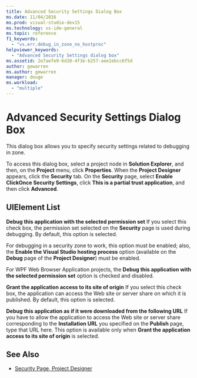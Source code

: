 ```yaml
---
title: Advanced Security Settings Dialog Box
ms.date: 11/04/2016
ms.prod: visual-studio-dev15
ms.technology: vs-ide-general
ms.topic: reference
f1_keywords:
  - "vs.err.debug_in_zone_no_hostproc"
helpviewer_keywords:
  - "Advanced Security Settings dialog box"
ms.assetid: 2e7aefe9-6d20-4f3e-b257-aee1ebcc6f5d
author: gewarren
ms.author: gewarren
manager: douge
ms.workload:
  - "multiple"
---
```

# Advanced Security Settings Dialog Box
This dialog box allows you to specify security settings related to debugging in zone.

 To access this dialog box, select a project node in **Solution Explorer**, and then, on the **Project** menu, click **Properties**. When the **Project Designer** appears, click the **Security** tab. On the **Security** page, select **Enable ClickOnce Security Settings**, click **This is a partial trust application**, and then click **Advanced**.

## UIElement List
 **Debug this application with the selected permission set**
 If you select this check box, the permission set selected on the **Security** page is used during debugging. By default, this option is selected.

 For debugging in a security zone to work, this option must be enabled; also, the **Enable the Visual Studio hosting process** option (available on the **Debug** page of the **Project Designer**) must be enabled.

 For WPF Web Browser Application projects, the **Debug this application with the selected permission set** option is checked and disabled.

 **Grant the application access to its site of origin**
 If you select this check box, the application can access the Web site or server share on which it is published. By default, this option is selected.

 **Debug this application as if it were downloaded from the following URL**
 If you have to allow the application to access the Web site or server share corresponding to the **Installation URL** you specified on the **Publish** page, type that URL here. This option is available only when **Grant the application access to its site of origin** is selected.

## See Also

- [Security Page, Project Designer](../../ide/reference/security-page-project-designer.md)